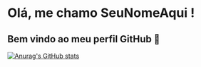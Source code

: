 # Olá, me chamo SeuNomeAqui ! 
## Bem vindo ao meu perfil GitHub 👋

[![Anurag's GitHub stats](https://github-readme-stats.vercel.app/api?username=lucasvale95)](https://github.com/lucasvale95/github-readme-stats)


<!--
**lucasvale95/lucasvale95** is a ✨ _special_ ✨ repository because its `README.md` (this file) appears on your GitHub profile.

Here are some ideas to get you started:

- 🔭 I’m currently working on ...
- 🌱 I’m currently learning ...
- 👯 I’m looking to collaborate on ...
- 🤔 I’m looking for help with ...
- 💬 Ask me about ...
- 📫 How to reach me: ...
- 😄 Pronouns: ...
- ⚡ Fun fact: ...
-->
